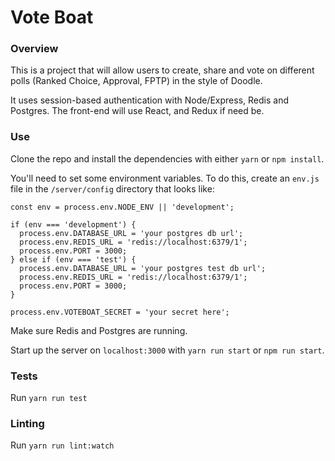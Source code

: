 # Vote Boat

### Overview
This is a project that will allow users to create, share and vote on different polls (Ranked Choice, Approval, FPTP) in the style of Doodle.

It uses session-based authentication with Node/Express, Redis and Postgres. The front-end will use React, and Redux if need be.

### Use
Clone the repo and install the dependencies with either `yarn` or `npm install`.

You'll need to set some environment variables.  To do this, create an `env.js` file in the `/server/config` directory that looks like:
```
const env = process.env.NODE_ENV || 'development';

if (env === 'development') {
  process.env.DATABASE_URL = 'your postgres db url';
  process.env.REDIS_URL = 'redis://localhost:6379/1';
  process.env.PORT = 3000;
} else if (env === 'test') {
  process.env.DATABASE_URL = 'your postgres test db url';
  process.env.REDIS_URL = 'redis://localhost:6379/1';
  process.env.PORT = 3000;
}

process.env.VOTEBOAT_SECRET = 'your secret here';
```

Make sure Redis and Postgres are running.

Start up the server on `localhost:3000` with `yarn run start` or `npm run start`.

### Tests
Run `yarn run test`

### Linting
Run `yarn run lint:watch`

